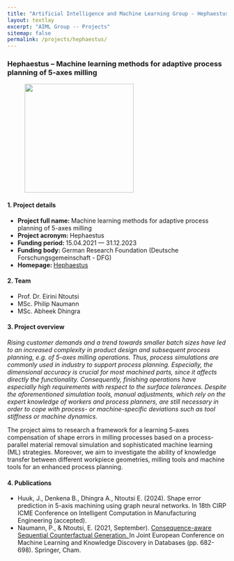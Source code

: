 ```yaml
---
title: "Artificial Intelligence and Machine Learning Group - Hephaestus project"
layout: textlay
excerpt: "AIML Group -- Projects"
sitemap: false
permalink: /projects/hephaestus/
---
```


### Hephaestus – Machine learning methods for adaptive process planning of 5-axes milling
<div>
<figure class="fourth">
  <img src="{{ site.url }}{{ site.baseurl }}/images/logopic/logo-dfg.jpg" style="width: 250px">  
</figure>
</div>

#### 1. Project details
- <b>Project full name: </b> Machine learning methods for adaptive process planning of 5-axes milling
- <b>Project acronym: </b> Hephaestus 
- <b>Funding period: </b> 15.04.2021 — 31.12.2023
- <b>Funding body: </b> German Research Foundation (Deutsche Forschungsgemeinschaft - DFG)
- <b>Homepage: </b> <a href="http://www.mi.fu-berlin.de/inf/groups/ag-KIML/index.html">Hephaestus</a>


#### 2. Team
- Prof. Dr. Eirini Ntoutsi
- MSc. Philip Naumann
- MSc. Abheek Dhingra

#### 3. Project overview
<i>Rising customer demands and a trend towards smaller batch sizes have led to an increased complexity in product design and subsequent process planning, e.g. of 5-axes milling operations. Thus, process simulations are commonly used in industry to support process planning. Especially, the dimensional accuracy is crucial for most machined parts, since it affects directly the functionality. Consequently, finishing operations have especially high requirements with respect to the surface tolerances. Despite the aforementioned simulation tools, manual adjustments, which rely on the expert knowledge of workers and process planners, are still necessary in order to cope with process- or machine-specific deviations such as tool stiffness or machine dynamics. </i>

The  project aims to research a framework for a learning 5-axes compensation of shape errors in milling processes based on a process-parallel material removal simulation and sophisticated machine learning (ML) strategies. Moreover, we aim to investigate the ability of knowledge transfer between different workpiece geometries, milling tools and machine tools for an enhanced process planning.

#### 4. Publications
- Huuk, J., Denkena B., Dhingra A., Ntoutsi E. (2024). Shape error prediction in 5-axis machining using graph neural networks. In 18th CIRP ICME Conference on Intelligent Computation in Manufacturing Engineering (accepted).
- Naumann, P., & Ntoutsi, E. (2021, September). <a href = "https://link.springer.com/chapter/10.1007/978-3-030-86520-7_42"> Consequence-aware Sequential Counterfactual Generation. </a> In Joint European Conference on Machine Learning and Knowledge Discovery in Databases (pp. 682-698). Springer, Cham.

